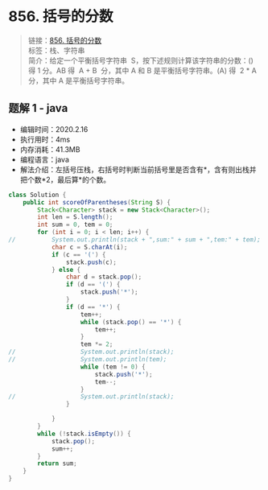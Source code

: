 # 856. 括号的分数

> 链接：[856. 括号的分数](https://leetcode-cn.com/problems/score-of-parentheses/)  
> 标签：栈、字符串  
> 简介：给定一个平衡括号字符串  S，按下述规则计算该字符串的分数：() 得 1 分。AB 得  A + B  分，其中 A 和 B 是平衡括号字符串。(A) 得  2 \* A  分，其中 A 是平衡括号字符串。

## 题解 1 - java

- 编辑时间：2020.2.16
- 执行用时：4ms
- 内存消耗：41.3MB
- 编程语言：java
- 解法介绍：左括号压栈，右括号时判断当前括号里是否含有\*，含有则出栈并把个数\*2，最后算\*的个数。

```java
class Solution {
    public int scoreOfParentheses(String S) {
        Stack<Character> stack = new Stack<Character>();
		int len = S.length();
		int sum = 0, tem = 0;
		for (int i = 0; i < len; i++) {
//			System.out.println(stack + ",sum:" + sum + ",tem:" + tem);
			char c = S.charAt(i);
			if (c == '(') {
				stack.push(c);
			} else {
				char d = stack.pop();
				if (d == '(') {
					stack.push('*');
				}
				if (d == '*') {
					tem++;
					while (stack.pop() == '*') {
						tem++;
					}
					tem *= 2;
//					System.out.println(stack);
//					System.out.println(tem);
					while (tem != 0) {
						stack.push('*');
						tem--;
					}
//					System.out.println(stack);
				}

			}
		}
		while (!stack.isEmpty()) {
			stack.pop();
			sum++;
		}
		return sum;
    }
}
```
